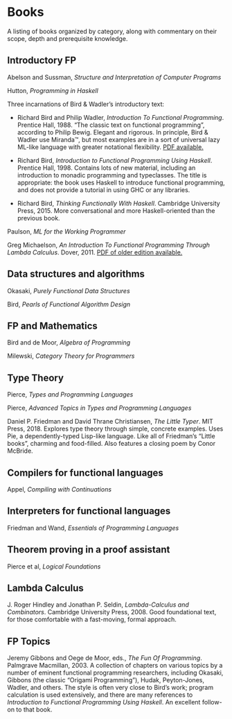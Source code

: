 # Books

A listing of books organized by category, along with commentary on
their scope, depth and prerequisite knowledge.

## Introductory FP

Abelson and Sussman, *Structure and Interpretation of Computer Programs*

Hutton, *Programming in Haskell*

Three incarnations of Bird & Wadler’s introductory text:

  * Richard Bird and Philip Wadler, *Introduction To Functional
    Programming*.  Prentice Hall, 1988.  “The classic text on
    functional programming”, according to Philip Bewig.  Elegant and
    rigorous.  In principle, Bird & Wadler use Miranda™, but most examples
    are in a sort of universal lazy ML-like language with greater
    notational flexibility.
    [PDF available.](https://usi-pl.github.io/lc/sp-2014/doc/Bird_Wadler.%20Introduction%20to%20Functional%20Programming.1ed.pdf)

  * Richard Bird, *Introduction to Functional Programming Using Haskell*.
    Prentice Hall, 1998.  Contains lots of new material, including
    an introduction to monadic programming and typeclasses.  The title
    is appropriate: the book uses Haskell to introduce functional
    programming, and does not provide a tutorial in using GHC or any
    libraries.

  * Richard Bird, *Thinking Functionally With Haskell*.  Cambridge
    University Press, 2015.  More conversational and more
    Haskell-oriented than the previous book.

Paulson, *ML for the Working Programmer*

Greg Michaelson, *An Introduction To Functional Programming Through
Lambda Calculus*.  Dover, 2011.
[PDF of older edition available.](http://www.macs.hw.ac.uk/~greg/books/gjm.lambook88.pdf)

## Data structures and algorithms

Okasaki, *Purely Functional Data Structures*

Bird, *Pearls of Functional Algorithm Design*

## FP and Mathematics

Bird and de Moor, *Algebra of Programming*

Milewski, *Category Theory for Programmers*

## Type Theory

Pierce, *Types and Programming Languages*

Pierce, *Advanced Topics in Types and Programming Languages*

Daniel P. Friedman and David Thrane Christiansen, *The Little Typer*.
MIT Press, 2018.  Explores type theory through simple, concrete examples.
Uses Pie, a dependently-typed Lisp-like language.  Like all of Friedman’s
“Little books”, charming and food-filled.  Also features a closing poem
by Conor McBride.

## Compilers for functional languages

Appel, *Compiling with Continuations*

## Interpreters for functional languages

Friedman and Wand, *Essentials of Programming Languages*

## Theorem proving in a proof assistant

Pierce et al, *Logical Foundations*

## Lambda Calculus

J. Roger Hindley and Jonathan P. Seldin, *Lambda-Calculus and
Combinators*.  Cambridge University Press, 2008.  Good foundational
text, for those comfortable with a fast-moving, formal approach.

## FP Topics

Jeremy Gibbons and Oege de Moor, eds., *The Fun Of Programming*.
Palmgrave Macmillan, 2003.  A collection of chapters on various topics
by a number of eminent functional programming researchers, including
Okasaki, Gibbons (the classic “Origami Programming”), Hudak,
Peyton-Jones, Wadler, and others.  The style is often very close to
Bird’s work; program calculation is used extensively, and there are
many references to *Introduction to Functional Programming Using
Haskell*.  An excellent follow-on to that book.
